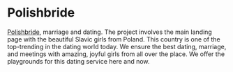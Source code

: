 # Polishbride
[Polishbride](https://polishbride.com), marriage and dating. The project involves the main landing page with the beautiful Slavic girls from Poland. This country is one of the top-trending in the dating world today. We ensure the best dating, marriage, and meetings with amazing, joyful girls from all over the place. 
We offer the playgrounds for this dating service here and now.
